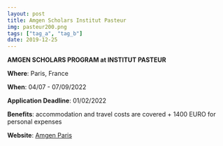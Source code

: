 ```yaml
---
layout: post
title: Amgen Scholars Institut Pasteur
img: pasteur200.png
tags: ["tag_a", "tag_b"]
date: 2019-12-25
---
```


**AMGEN SCHOLARS PROGRAM at INSTITUT PASTEUR**

**Where**: Paris, France

**When**: 04/07 - 07/09/2022

**Application Deadline**: 01/02/2022

**Benefits**: accommodation and travel costs are covered + 1400 EURO for personal expenses

**Website**: [Amgen Paris](https://www.pasteur.fr/en/education/programs-and-courses/internships-and-pre-doctoral-programs/amgen-scholars-program)
